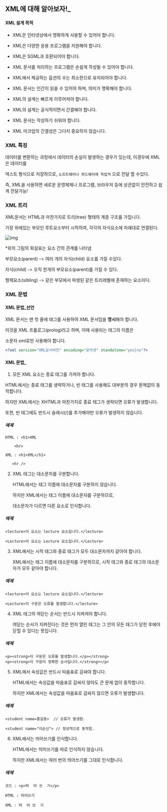 ## XML에 대해 알아보자!_

#### XML 설계 목적

- XML은 인터넷상에서 명확하게 사용할 수 있어야 합니다.

- XML은 다양한 응용 프로그램을 지원해야 합니다.

- XML은 SGML과 호환되어야 합니다.

- XML 문서를 처리하는 프로그램은 손쉽게 작성될 수 있어야 합니다.

- XML에서 제공하는 옵션의 수는 최소한으로 유지되어야 합니다.

- XML 문서는 인간이 읽을 수 있어야 하며, 의미가 명확해야 합니다.

- XML의 설계는 빠르게 이루어져야 합니다.

- XML의 설계는 공식적이면서 간결해야 합니다.

- XML 문서는 작성하기 쉬워야 합니다.

- XML 마크업의 간결성은 그다지 중요하지 않습니다.



### XML 특징

데이터를 변환하는 과정에서 데이터의 손실이 발생하는 경우가 있는데, 이경우에 XML은 데이터를

덱스트 형식으로 저장하므로, `소프트웨어나 하드웨어에 독립적` 으로 전달 할 수있다.

즉, XML을 사용하면 새로운 운영체제나 프로그램, 브라우저 등에 상관없이 안전하고 쉽게 전달가능!



### XML 트리

XML문서는 HTML과 마찬가지로 트리(tree) 형태의 계층 구조를 가집니다.

가장 위에있는 부모인 루트요소부터 시작하여, 각각의 자식요소에 차례대로 연결된다. 

![img](https://cdn.discordapp.com/attachments/804184517644386345/821161699545317407/unknown.png)

*위의 그림의 화살표는 요소 간의 관계를 나타냄



부모요소(parent) -> 여러 개의 자식(child) 요소를 가질 수있다.

자식(child) -> 오직 한개의 부모요소(parent)를 가질 수 있다.

형제요소(sibling) -> 같은 부모에서 파생된 같은 트리레벨에 존재하는 요소이다.



### XML 문법

#### XML 문법_선언

XML 문서는 맨 첫 줄에 <xml>태그를 사용하여 XML 문서임을 **명시**해야 합니다.

이것을 XML 프롤로그(prolog)라고 하며, 이때 사용되는 <xml>태그의 이름은 

소문자 xml로만 사용해야 합니다.

```xml
<?xml version="XML문서버전" encoding="문자셋" standalone="yes|no"?>
```



#### XML 문법_

1. 모든 XML 요소는 종료 태그를 가져야 합니다.

HTML에서는 종료 태그를 생략하거나, 빈 태그를 사용해도 대부분의 경우 문제없이 동작합니다.

하지만 XML에서는 XHTML과 마찬가지로 종료 태그가 생략되면 오류가 발생합니다.

또한, 빈 태그에도 반드시 슬래시(/)를 추가해야만 오류가 발생하지 않습니다.

##### 예제

```
HTML : <h1>XML

    <hr>

XML : <h1>XML</h1>

   <hr />
```



 

2. XML 태그는 대소문자를 구분합니다.

   HTML에서는 태그 이름에 대소문자를 구분하지 않습니다.

   하지만 XML에서는 태그 이름에 대소문자를 구분하므로, 

   대소문자가 다르면 다른 요소로 인식합니다.

##### 예제

```
<lecture>이 요소는 lecture 요소입니다.</lecture>

<Lecture>이 요소는 Lecture 요소입니다.</Lecture>
```



3. XML에서는 시작 태그와 종료 태그가 모두 대소문자까지 같아야 합니다.

   XML에서는 태그 이름에 대소문자를 구분하므로, 시작 태그와 종료 태그의 대소문자가 모두 같아야 합니다.

##### 예제

```
<lecture>이 요소는 lecture 요소입니다.</lecture>

<Lecture>이 구문은 오류를 발생합니다.</lecture>
```



4. XML 태그의 여닫는 순서는 반드시 지켜져야 합니다.

   여닫는 순서가 지켜진다는 것은 먼저 열린 태그는 그 안의 모든 태그가 닫힌 후에야 닫힐 수 있다는 뜻입니다.

##### 예제

```
<p><strong>이 구문은 오류를 발생합니다.</p></strong>
<p><strong>이 구문이 정확한 순서입니다.</strong></p>
```



5. XML에서 속성값은 반드시 따옴표로 감싸야 합니다.

   HTML에서는 속성값을 따옴표로 감싸지 않아도 큰 문제 없이 동작합니다.

   하지만 XML에서는 속성값을 따옴표로 감싸지 않으면 오류가 발생합니다.

##### 예제

```
<student name=홍길동>  // 오류가 발생함.

<student name="이순신"> // 정상적으로 동작함.
```

 

6. XML에서는 띄어쓰기를 인식합니다.

   HTML에서는 띄어쓰기를 따로 인식하지 않습니다.

   하지만 XML에서는 여러 번의 띄어쓰기를 그대로 인식합니다.

##### 예제

```
코드 : <p>띄  어 쓰  기</p>

HTML : 띄어쓰기

XML : 띄  어 쓰  기
```





